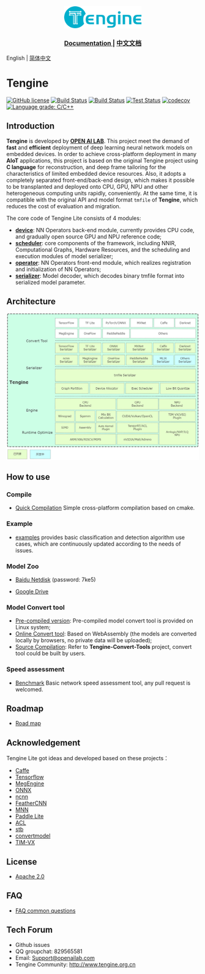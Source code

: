 <div align="center">
  <img width="40%" src="logo-Tengine.png">
  <h3> <a href="https://tengine-docs.readthedocs.io/en/latest/"> Documentation </a> | <a href="https://tengine-docs.readthedocs.io/zh_CN/latest/"> 中文文档 </a>  </h3>
</div>

English | [简体中文](./README.md)

# Tengine

[![GitHub license](http://OAID.github.io/pics/apache_2.0.svg)](./LICENSE)
[![Build Status](https://img.shields.io/github/workflow/status/OAID/Tengine/Tengine-Lite-Actions/tengine-lite)](https://github.com/OAID/Tengine/actions?query=workflow%3ATengine-Lite-Actions)
[![Build Status](https://img.shields.io/github/workflow/status/OAID/Tengine-Convert-Tools/Tengine-Convert-Tools-Actions?label=tools%20build)](https://github.com/OAID/Tengine-Convert-Tools/actions?query=workflow%3ATengine-Convert-Tools-Actions)
[![Test Status](https://img.shields.io/travis/OAID/Tengine/tengine-lite?label=test)](https://travis-ci.org/OAID/Tengine)
[![codecov](https://codecov.io/gh/OAID/Tengine/branch/tengine-lite/graph/badge.svg?token=kz9NcQPRrk)](https://codecov.io/gh/OAID/Tengine)
[![Language grade: C/C++](https://img.shields.io/lgtm/grade/cpp/g/OAID/Tengine.svg?logo=lgtm&logoWidth=18)](https://lgtm.com/projects/g/OAID/Tengine/context:cpp)


## Introduction

**Tengine** is developed by **[OPEN AI LAB](http://www.openailab.com)**. This project meet the demand of **fast** and **efficient** deployment of deep learning neural network models on embedded devices. In order to achieve cross-platform deployment in many **AIoT** applications, this project is based on the original Tengine project using **C language** for reconstruction, and deep frame tailoring for the characteristics of limited embedded device resources. Also, it adopts a completely separated front-end/back-end design, which makes it possible to be transplanted and deployed onto CPU, GPU, NPU and other heterogeneous computing units rapidly, conveniently. At the same time, it is compatible with the original API and model format `tmfile` of **Tengine**, which reduces the cost of evaluation and migration.



The core code of Tengine Lite consists of 4 modules:

- [**device**](source/device): NN Operators back-end module, currently provides CPU code, and gradually open source GPU and NPU reference code;
- [**scheduler**](source/scheduler): core components of the framework, including NNIR, Computational Graphs, Hardware Resources, and the scheduling and execution modules of model serializer;
- [**operator**](source/operator): NN Operators front-end module, which realizes registration and initialization of NN Operators;
- [**serializer**](source/serializer): Model decoder, which decodes binary tmfile format into serialized model parameter.


## Architecture

![Tengine Architecture](doc/architecture.png)


## How to use

### Compile

- [Quick Compilation](doc/compile.md) Simple cross-platform compilation based on cmake.

### Example

- [examples](examples/) provides basic classification and detection algorithm use cases, which are continuously updated according to the needs of issues.

### Model Zoo

- [Baidu Netdisk](https://pan.baidu.com/s/1JsitkY6FVV87Kao6h5yAmg) (password: 7ke5)

- [Google Drive](https://drive.google.com/drive/folders/1hunePCa0x_R-Txv7kWqgx02uTCH3QWdS?usp=sharing)

### Model Convert tool

- [Pre-compiled version](https://github.com/OAID/Tengine/releases/download/lite-v1.2/convert_tool.zip): Pre-compiled model convert tool is provided on Linux system;
- [Online Convert tool](https://convertmodel.com/#outputFormat=tengine): Based on WebAssembly (the models are converted locally by browsers, no private data will be uploaded);
- [Source Compilation](https://github.com/OAID/Tengine-Convert-Tools): Refer to **Tengine-Convert-Tools** project, convert tool could be built by users.

### Speed assessment

- [Benchmark](benchmark/) Basic network speed assessment tool, any pull request is welcomed.

## Roadmap

- [Road map](doc/roadmap.md)

## Acknowledgement

Tengine Lite got ideas and developed based on these projects：

- [Caffe](https://github.com/BVLC/caffe)
- [Tensorflow](https://github.com/tensorflow/tensorflow)
- [MegEngine](https://github.com/MegEngine/MegEngine)
- [ONNX](https://github.com/onnx/onnx)
- [ncnn](https://github.com/Tencent/ncnn)
- [FeatherCNN](https://github.com/Tencent/FeatherCNN)
- [MNN](https://github.com/alibaba/MNN)
- [Paddle Lite](https://github.com/PaddlePaddle/Paddle-Lite)
- [ACL](https://github.com/ARM-software/ComputeLibrary)
- [stb](https://github.com/nothings/stb)
- [convertmodel](https://convertmodel.com)
- [TIM-VX](https://github.com/VeriSilicon/TIM-VX)

## License

- [Apache 2.0](LICENSE)

## FAQ

- [FAQ common questions](doc/faq.md)

## Tech Forum

- Github issues
- QQ groupchat: 829565581
- Email: Support@openailab.com
- Tengine Community: http://www.tengine.org.cn
